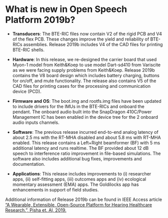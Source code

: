 # What is new in Open Speech Platform 2019b? #
* **Transducers**: The BTE-RIC files now contain V2 of the rigid PCB and V4 of the flex PCB. These changes improve the yield and reliability of BTE-RICs assemblies. Release 2019b includes V4 of the CAD files for printing BTE-RIC shells.

* **Hardware**: In this release, we re-designed the carrier board that used  Myon-1 model from Keith&Koep to use model Dart-sd410 from Variscite as we were facing supply problems from Keith&Koep. Release 2019b contains the V8 board design which includes battery charging, buttons for on/off, and mute functionality. The release also contains V5 of the CAD files for printing cases for the processing and communication device (PCD). 

* **Firmware and OS**: The boot.img and rootfs.img files have been updated to include drivers for the IMUs in the BTE-RICs and onboard the pendant. The onboard audio built into the SnapDragon 410C/Power Management IC has been enabled in the device tree for the 2 onboard audio inputs channels. 

* **Software**: The previous release incurred end-to-end analog latency of about 2.5 ms with the RT-MHA disabled and about 5.8 ms with RT-MHA enabled. This release contains a Left+Right beamformer (BF) with 5 ms additional latency and runs realtime. The BF provided about 12 dB speech to interference ratio improvement in file-based simulations. The software also includes additional bug fixes, improvements and documentation.

* **Applications**: This release includes improvements to (i) researcher apps, (ii) self-fitting apps, (iii) outcomes apps and (iv) ecological momentary assessment (EMA) apps. The Goldilocks app has enhancements in support of field studies. 

Additional information of Release 2019b can be found in IEEE Access article [“A Wearable, Extensible, Open-Source Platform for Hearing Healthcare Research.”, Pisha et. Al, 2019.](https://ieeexplore.ieee.org/stamp/stamp.jsp?tp=&arnumber=8890721)

